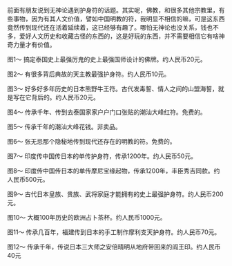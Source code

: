 前面有朋友说到无神论遇到护身符的话题。其实呢，佛教，和很多其他宗教里，有些事物，因为有其人文价值，譬如中国明教的符，我明显不相信的嘛，可是这东西竟然传到现代还在活着延续着，这已经够有趣了。哪怕无神论也没关系，钱也不多，爱好人文历史和收藏古怪的东西的，这是好玩的东西，并不需要相信它有啥神奇力量才有价值。

图1～
搞定泰国史上最强厉鬼的史上最强国师设计的佛牌。约人民币20元。

图2～
有很多背后典故的天主教最强护身符。约人民币10元。

图3～
好多好多年历史的日本熊野牛王符。古代发毒誓、情人之间的山盟海誓，就是写在它背后的。约人民币20元。

图4～
传承千年、传到去泰国家家户户门口张贴的潮汕大峰红符。免费的。

图5～
传承千年的潮汕大峰花钱。非卖品。

图6～
张无忌那个隐秘地传到现代还存在的明教的符。免费的。

图7～
印度传中国传日本的单传护身符，传承1200年。约人民币50元。

图8～
印度传中国传日本的单传摩尼宝缘起物，传承1200年，丰臣秀吉同款。约人民币500元。

图9～
古代日本皇族、贵族、武将家庭才能拥有的史上最强护身符。约人民币200元。

图10～
大概100年历史的欧洲占卜茶杯。约人民币1000元。

图11～
传承几百年，福建传到日本的手工制作摩利支天护身符。约人民币70元。

图12～
传承千年，传说日本三大师之安倍晴明从地府带回来的阎王印。约人民币40元
